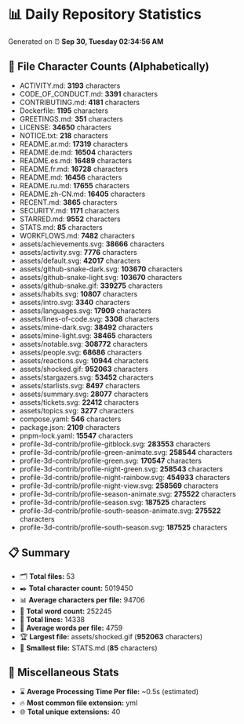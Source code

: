 # 📊 Daily Repository Statistics
Generated on ⏰ **Sep 30, Tuesday 02:34:56 AM**

## 📂 File Character Counts (Alphabetically)
- ACTIVITY.md: **3193** characters
- CODE_OF_CONDUCT.md: **3391** characters
- CONTRIBUTING.md: **4181** characters
- Dockerfile: **1195** characters
- GREETINGS.md: **351** characters
- LICENSE: **34650** characters
- NOTICE.txt: **218** characters
- README.ar.md: **17319** characters
- README.de.md: **16504** characters
- README.es.md: **16489** characters
- README.fr.md: **16728** characters
- README.md: **16456** characters
- README.ru.md: **17655** characters
- README.zh-CN.md: **16405** characters
- RECENT.md: **3865** characters
- SECURITY.md: **1171** characters
- STARRED.md: **9552** characters
- STATS.md: **85** characters
- WORKFLOWS.md: **7482** characters
- assets/achievements.svg: **38666** characters
- assets/activity.svg: **7776** characters
- assets/default.svg: **42017** characters
- assets/github-snake-dark.svg: **103670** characters
- assets/github-snake-light.svg: **103670** characters
- assets/github-snake.gif: **339275** characters
- assets/habits.svg: **10807** characters
- assets/intro.svg: **3340** characters
- assets/languages.svg: **17909** characters
- assets/lines-of-code.svg: **3308** characters
- assets/mine-dark.svg: **38492** characters
- assets/mine-light.svg: **38465** characters
- assets/notable.svg: **308772** characters
- assets/people.svg: **68686** characters
- assets/reactions.svg: **10944** characters
- assets/shocked.gif: **952063** characters
- assets/stargazers.svg: **53452** characters
- assets/starlists.svg: **8497** characters
- assets/summary.svg: **28077** characters
- assets/tickets.svg: **22412** characters
- assets/topics.svg: **3277** characters
- compose.yaml: **546** characters
- package.json: **2109** characters
- pnpm-lock.yaml: **15547** characters
- profile-3d-contrib/profile-gitblock.svg: **283553** characters
- profile-3d-contrib/profile-green-animate.svg: **258544** characters
- profile-3d-contrib/profile-green.svg: **170547** characters
- profile-3d-contrib/profile-night-green.svg: **258543** characters
- profile-3d-contrib/profile-night-rainbow.svg: **454933** characters
- profile-3d-contrib/profile-night-view.svg: **258569** characters
- profile-3d-contrib/profile-season-animate.svg: **275522** characters
- profile-3d-contrib/profile-season.svg: **187525** characters
- profile-3d-contrib/profile-south-season-animate.svg: **275522** characters
- profile-3d-contrib/profile-south-season.svg: **187525** characters

## 📋 Summary
- 🗂️ **Total files:** 53
- ✒️ **Total character count:** 5019450
- 📊 **Average characters per file:** 94706
- 📝 **Total word count:** 252245
- 🧾 **Total lines:** 14338
- 📐 **Average words per file:** 4759
- 🏆 **Largest file:** assets/shocked.gif (**952063** characters)
- 🥉 **Smallest file:** STATS.md (**85** characters)

## 🌟 Miscellaneous Stats
- ⌛ **Average Processing Time Per file:** ~0.5s (estimated)
- 🔥 **Most common file extension:** yml
- 🌐 **Total unique extensions:** 40
